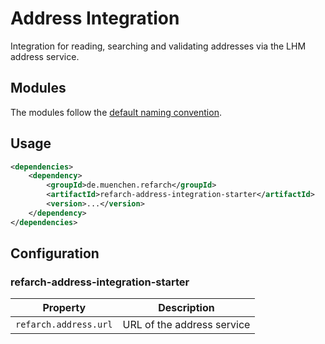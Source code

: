 # Address Integration

Integration for reading, searching and validating addresses via the LHM address service.

## Modules

The modules follow the [default naming convention](./index.md#naming-conventions).

## Usage

```xml
<dependencies>
    <dependency>
        <groupId>de.muenchen.refarch</groupId>
        <artifactId>refarch-address-integration-starter</artifactId>
        <version>...</version>
    </dependency>
</dependencies>
```

## Configuration

### refarch-address-integration-starter

| Property              | Description                |
| --------------------- | -------------------------- |
| `refarch.address.url` | URL of the address service |
